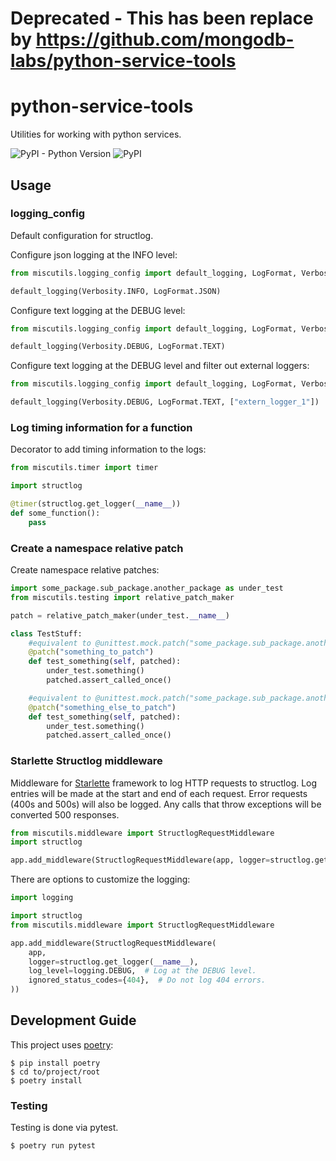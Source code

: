 # Deprecated - This has been replace by https://github.com/mongodb-labs/python-service-tools


# python-service-tools

Utilities for working with python services.

![PyPI - Python Version](https://img.shields.io/pypi/pyversions/misc-utils-py) ![PyPI](https://img.shields.io/pypi/v/misc-utils-py.svg)

## Usage

### logging_config

Default configuration for structlog. 

Configure json logging at the INFO level:
```python
from miscutils.logging_config import default_logging, LogFormat, Verbosity

default_logging(Verbosity.INFO, LogFormat.JSON)
```

Configure text logging at the DEBUG level:
```python
from miscutils.logging_config import default_logging, LogFormat, Verbosity

default_logging(Verbosity.DEBUG, LogFormat.TEXT)
```

Configure text logging at the DEBUG level and filter out external loggers:
```python
from miscutils.logging_config import default_logging, LogFormat, Verbosity

default_logging(Verbosity.DEBUG, LogFormat.TEXT, ["extern_logger_1"])
```

### Log timing information for a function

Decorator to add timing information to the logs:
```python
from miscutils.timer import timer

import structlog

@timer(structlog.get_logger(__name__))
def some_function():
    pass
```

### Create a namespace relative patch

Create namespace relative patches:
```python
import some_package.sub_package.another_package as under_test
from miscutils.testing import relative_patch_maker

patch = relative_patch_maker(under_test.__name__)

class TestStuff:
    #equivalent to @unittest.mock.patch("some_package.sub_package.another_package.something_to_patch")
    @patch("something_to_patch")
    def test_something(self, patched):
        under_test.something()
        patched.assert_called_once()

    #equivalent to @unittest.mock.patch("some_package.sub_package.another_package.something_else_to_patch")
    @patch("something_else_to_patch")
    def test_something(self, patched):
        under_test.something()
        patched.assert_called_once()
```

### Starlette Structlog middleware 

Middleware for [Starlette](https://www.starlette.io/) framework to log HTTP 
requests to structlog. Log entries will be made at the start and end of
each request. Error requests (400s and 500s) will also be logged. Any 
calls that throw exceptions will be converted 500 responses.

```python
from miscutils.middleware import StructlogRequestMiddleware
import structlog

app.add_middleware(StructlogRequestMiddleware(app, logger=structlog.get_logger(__name__)))
```

There are options to customize the logging:

```python
import logging

import structlog
from miscutils.middleware import StructlogRequestMiddleware

app.add_middleware(StructlogRequestMiddleware(
    app,
    logger=structlog.get_logger(__name__),
    log_level=logging.DEBUG,  # Log at the DEBUG level.
    ignored_status_codes={404},  # Do not log 404 errors.
))
```

## Development Guide

This project uses [poetry](https://python-poetry.org/):

```
$ pip install poetry
$ cd to/project/root
$ poetry install
```

### Testing

Testing is done via pytest.

```
$ poetry run pytest
```